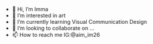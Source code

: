 - 👋 Hi, I’m Imma
- 👀 I’m interested in art
- 🌱 I’m currently learning Visual Communication Design
- 💞️ I’m looking to collaborate on ...
- 📫 How to reach me IG:@aim_im26

<!---
aim0in/aim0in is a ✨ special ✨ repository because its `README.md` (this file) appears on your GitHub profile.
You can click the Preview link to take a look at your changes.
--->
